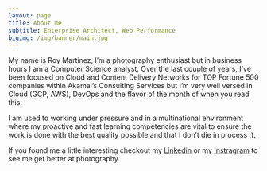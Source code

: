 ```yaml
---
layout: page
title: About me
subtitle: Enterprise Architect,­ Web Performance 
bigimg: /img/banner/main.jpg
---
```


My name is Roy Martinez, I’m a photography enthusiast but in business hours I am a Computer Science analyst. Over the last couple of years, I’ve been focused on Cloud and Content Delivery Networks for TOP Fortune 500 companies within Akamai’s Consulting Services but I’m very well versed in Cloud (GCP, AWS), DevOps and the flavor of the month of when you read this.

I am used to working under pressure and in a multinational environment where my proactive and fast learning competencies are vital to ensure the work is done with the best quality possible and that I don’t die in process :).

If you found me a little interesting checkout my [Linkedin](https://www.linkedin.com/in/roymartinezblanco/) or my [Instragram](https://www.instagram.com/roymartinezblanco/) to see me get better at photography.